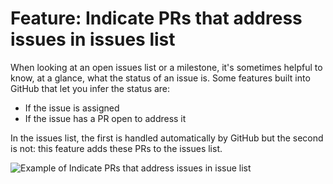 # Feature: Indicate PRs that address issues in issues list
When looking at an open issues list or a milestone, it's sometimes helpful to know, at a glance, what the status of an issue is. Some features built into GitHub that let you infer the status are:
- If the issue is assigned
- If the issue has a PR open to address it

In the issues list, the first is handled automatically by GitHub but the second is not: this feature adds these PRs to the issues list.

![Example of Indicate PRs that address issues in issue list](im/indicate_prs_to_issues_list.png)
